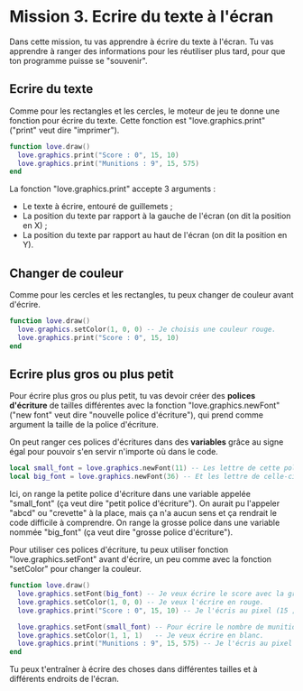 # Mission 3. Ecrire du texte à l'écran

Dans cette mission, tu vas apprendre à écrire du texte à l'écran. Tu vas apprendre à ranger des informations pour les réutiliser plus tard, pour que ton programme puisse se "souvenir".


## Ecrire du texte

Comme pour les rectangles et les cercles, le moteur de jeu te donne une fonction pour écrire du texte. Cette fonction est "love.graphics.print" ("print" veut dire "imprimer").

``` lua
function love.draw()
  love.graphics.print("Score : 0", 15, 10)
  love.graphics.print("Munitions : 9", 15, 575)
end
```

La fonction "love.graphics.print" accepte 3 arguments :
- Le texte à écrire, entouré de guillemets ;
- La position du texte par rapport à la gauche de l'écran (on dit la position en X) ;
- La position du texte par rapport au haut de l'écran (on dit la position en Y).


## Changer de couleur

Comme pour les cercles et les rectangles, tu peux changer de couleur avant d'écrire.

``` lua
function love.draw()
  love.graphics.setColor(1, 0, 0) -- Je choisis une couleur rouge.
  love.graphics.print("Score : 0", 15, 10)
end
```


## Ecrire plus gros ou plus petit

Pour écrire plus gros ou plus petit, tu vas devoir créer des **polices d'écriture** de tailles différentes avec la fonction "love.graphics.newFont" ("new font" veut dire "nouvelle police d'écriture"), qui prend comme argument la taille de la police d'écriture.

On peut ranger ces polices d'écritures dans des **variables** grâce au signe égal pour pouvoir s'en servir n'importe où dans le code.

``` lua
local small_font = love.graphics.newFont(11) -- Les lettre de cette police feront 11 pixels de haut.
local big_font = love.graphics.newFont(36) -- Et les lettre de celle-ci feront 36 pixels de haut.
```

Ici, on range la petite police d'écriture dans une variable appelée "small_font" (ça veut dire "petit police d'écriture"). On aurait pu l'appeler "abcd" ou "crevette" à la place, mais ça n'a aucun sens et ça rendrait le code difficile à comprendre. On range la grosse police dans une variable nommée "big_font" (ça veut dire "grosse police d'écriture").

Pour utiliser ces polices d'écriture, tu peux utiliser fonction "love.graphics.setFont" avant d'écrire, un peu comme avec la fonction "setColor" pour changer la couleur.

``` lua
function love.draw()
  love.graphics.setFont(big_font) -- Je veux écrire le score avec la grosse police que j'avais appelée "big_font".
  love.graphics.setColor(1, 0, 0) -- Je veux l'écrire en rouge.
  love.graphics.print("Score : 0", 15, 10) -- Je l'écris au pixel (15 ; 10) pour être en haut à gauche de la fenêtre.

  love.graphics.setFont(small_font) -- Pour écrire le nombre de munitions qu'il me reste, je prends la petite police que j'avais appelée "small_font".
  love.graphics.setColor(1, 1, 1)   -- Je veux écrire en blanc.
  love.graphics.print("Munitions : 9", 15, 575) -- Je l'écris au pixel (15 ; 575) pour être en bas à gauche de la fenêtre.
end
```

Tu peux t'entraîner à écrire des choses dans différentes tailles et à différents endroits de l'écran.
